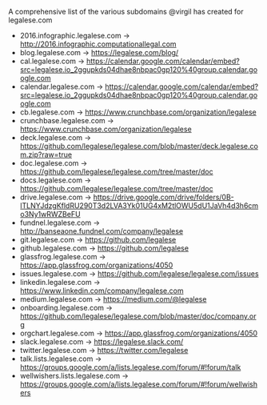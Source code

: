 A comprehensive list of the various subdomains @virgil has created for legalese.com

* 2016.infographic.legalese.com -> http://2016.infographic.computationallegal.com
* blog.legalese.com	 -> https://legalese.com/blog/	
* cal.legalese.com	 -> https://calendar.google.com/calendar/embed?src=legalese.io_2ggupkds04dhae8nbpac0gp120%40group.calendar.google.com
* calendar.legalese.com	 -> https://calendar.google.com/calendar/embed?src=legalese.io_2ggupkds04dhae8nbpac0gp120%40group.calendar.google.com
* cb.legalese.com	-> https://www.crunchbase.com/organization/legalese	
* crunchbase.legalese.com	 -> https://www.crunchbase.com/organization/legalese	
* deck.legalese.com	 -> https://github.com/legalese/legalese.com/blob/master/deck.legalese.com.zip?raw=true	
* doc.legalese.com -> https://github.com/legalese/legalese.com/tree/master/doc
* docs.legalese.com -> https://github.com/legalese/legalese.com/tree/master/doc
* drive.legalese.com	 -> https://drive.google.com/drive/folders/0B-lTLNYJdzgKfldRU290T3d2LVA3Yk01UG4xM2tlOWU5dU1JaVh4d3h6cmo3Ny1wRWZBeFU	
* fundnel.legalese.com	 -> http://banseaone.fundnel.com/company/legalese
* git.legalese.com	 -> https://github.com/legalese	
* github.legalese.com	 -> https://github.com/legalese	
* glassfrog.legalese.com	 -> https://app.glassfrog.com/organizations/4050	
* issues.legalese.com	 -> https://github.com/legalese/legalese.com/issues	
* linkedin.legalese.com	 -> https://www.linkedin.com/company/legalese.com
* medium.legalese.com -> 	https://medium.com/@legalese
* onboarding.legalese.com -> https://github.com/legalese/legalese.com/blob/master/doc/company.org	
* orgchart.legalese.com -> https://app.glassfrog.com/organizations/4050
* slack.legalese.com	 -> https://legalese.slack.com/	
* twitter.legalese.com	 -> https://twitter.com/legalese
* talk.lists.legalese.com	 -> https://groups.google.com/a/lists.legalese.com/forum/#!forum/talk	
* wellwishers.lists.legalese.com	-> https://groups.google.com/a/lists.legalese.com/forum/#!forum/wellwishers	
